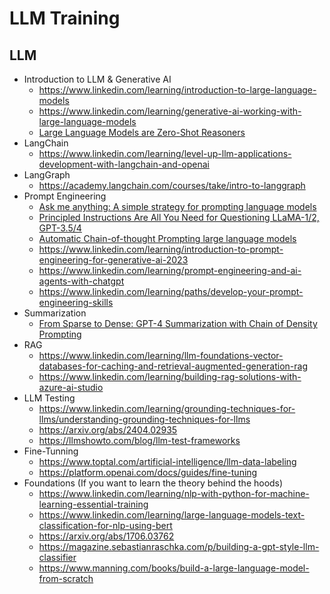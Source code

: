 # LLM Training

## LLM 
* Introduction to LLM & Generative AI
  * https://www.linkedin.com/learning/introduction-to-large-language-models
  * https://www.linkedin.com/learning/generative-ai-working-with-large-language-models
  * [Large Language Models are Zero-Shot Reasoners](https://arxiv.org/abs/2205.11916)
* LangChain
  * https://www.linkedin.com/learning/level-up-llm-applications-development-with-langchain-and-openai
* LangGraph
  * https://academy.langchain.com/courses/take/intro-to-langgraph
* Prompt Engineering
  * [Ask me anything: A simple strategy for prompting language models](https://arxiv.org/pdf/2210.02441)
  * [Principled Instructions Are All You Need for Questioning LLaMA-1/2, GPT-3.5/4](https://arxiv.org/pdf/2312.16171)
  * [Automatic Chain-of-thought Prompting large language models](https://arxiv.org/pdf/2210.03493)
  * https://www.linkedin.com/learning/introduction-to-prompt-engineering-for-generative-ai-2023
  * https://www.linkedin.com/learning/prompt-engineering-and-ai-agents-with-chatgpt
  * https://www.linkedin.com/learning/paths/develop-your-prompt-engineering-skills
* Summarization
  * [From Sparse to Dense: GPT-4 Summarization with Chain of Density Prompting](https://arxiv.org/abs/2309.04269)
* RAG
  * https://www.linkedin.com/learning/llm-foundations-vector-databases-for-caching-and-retrieval-augmented-generation-rag
  * https://www.linkedin.com/learning/building-rag-solutions-with-azure-ai-studio
* LLM Testing
  * https://www.linkedin.com/learning/grounding-techniques-for-llms/understanding-grounding-techniques-for-llms
  * https://arxiv.org/abs/2404.02935
  * https://llmshowto.com/blog/llm-test-frameworks
* Fine-Tunning
  * https://www.toptal.com/artificial-intelligence/llm-data-labeling
  * https://platform.openai.com/docs/guides/fine-tuning 
* Foundations (If you want to learn the theory behind the hoods)
  * https://www.linkedin.com/learning/nlp-with-python-for-machine-learning-essential-training
  * https://www.linkedin.com/learning/large-language-models-text-classification-for-nlp-using-bert
  * https://arxiv.org/abs/1706.03762
  * https://magazine.sebastianraschka.com/p/building-a-gpt-style-llm-classifier
  * https://www.manning.com/books/build-a-large-language-model-from-scratch

